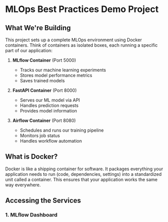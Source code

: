 # MLOps Best Practices Demo Project

## What We're Building

This project sets up a complete MLOps environment using Docker containers. Think of containers as isolated boxes, each running a specific part of our application:

1. **MLflow Container** (Port 5000)
   - Tracks our machine learning experiments
   - Stores model performance metrics
   - Saves trained models
   
2. **FastAPI Container** (Port 8000)
   - Serves our ML model via API
   - Handles prediction requests
   - Provides model information

3. **Airflow Container** (Port 8080)
   - Schedules and runs our training pipeline
   - Monitors job status
   - Handles workflow automation

## What is Docker?

Docker is like a shipping container for software. It packages everything your application needs to run (code, dependencies, settings) into a standardized unit called a container. This ensures that your application works the same way everywhere.

## Accessing the Services

### 1. MLflow Dashboard